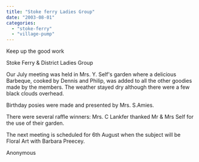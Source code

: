 ```yaml
---
title: "Stoke ferry Ladies Group"
date: "2003-08-01"
categories: 
  - "stoke-ferry"
  - "village-pump"
---
```


Keep up the good work

Stoke Ferry & District Ladies Group

Our July meeting was held in Mrs. Y. Self's garden where a delicious Barbeque, cooked by Dennis and Philip, was added to all the other goodies made by the members. The weather stayed dry although there were a few black clouds overhead.

Birthday posies were made and presented by Mrs. S.Amies.

There were several raffle winners: Mrs. C Lankfer thanked Mr & Mrs Self for the use of their garden.

The next meeting is scheduled for 6th August when the subject will be Floral Art with Barbara Preecey.

Anonymous
